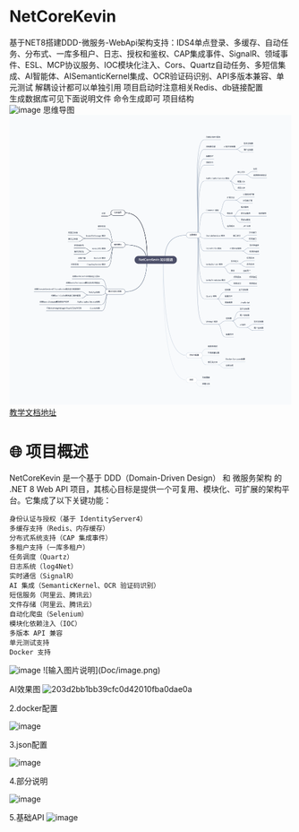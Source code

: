 # NetCoreKevin
基于NET8搭建DDD-微服务-WebApi架构支持：IDS4单点登录、多缓存、自动任务、分布式、一库多租户、日志、授权和鉴权、CAP集成事件、SignalR、领域事件、ESL、MCP协议服务、IOC模块化注入、Cors、Quartz自动任务、多短信集成、AI智能体、AISemanticKernel集成、OCR验证码识别、API多版本兼容、单元测试
解耦设计都可以单独引用 项目启动时注意相关Redis、db链接配置  
生成数据库可见下面说明文件 命令生成即可 
项目结构    
![image](https://github.com/user-attachments/assets/e0fe3e9f-18b0-4345-b9ac-3b728d3e780c)
思维导图
![输入图片说明](Doc/junkai-li-NetCoreKevin-mindmap.png)
[教学文档地址](https://opendeep.wiki/junkai-li/NetCoreKevin/mindmap)

# 🌐 项目概述
NetCoreKevin 是一个基于 DDD（Domain-Driven Design） 和 微服务架构 的 .NET 8 Web API 项目，其核心目标是提供一个可复用、模块化、可扩展的架构平台。它集成了以下关键功能：

    身份认证与授权（基于 IdentityServer4）
    多缓存支持（Redis、内存缓存）
    分布式系统支持（CAP 集成事件）
    多租户支持（一库多租户）
    任务调度（Quartz）
    日志系统（log4Net）
    实时通信（SignalR）
    AI 集成（SemanticKernel、OCR 验证码识别）
    短信服务（阿里云、腾讯云）
    文件存储（阿里云、腾讯云）
    自动化爬虫（Selenium）
    模块化依赖注入（IOC）
    多版本 API 兼容
    单元测试支持
    Docker 支持

<img width="563" height="832" alt="image" src="https://github.com/user-attachments/assets/79d71802-8e07-459d-b5e1-a98cb953b6f4" />
![输入图片说明](Doc/image.png)


 AI效果图
 ![203d2bb1bb39cfc0d42010fba0dae0a](https://github.com/user-attachments/assets/dc7c1e76-1714-47d0-b252-3c130546cf4b)

 2.docker配置  
 
![image](https://user-images.githubusercontent.com/57887866/233823710-e8ad6fe8-5eb8-4fda-b3e1-09c36e508ed0.png)  

 3.json配置  
 
![image](https://user-images.githubusercontent.com/57887866/233823842-2263ff1b-91ec-4f77-8ff3-dca129e01bd7.png)    

 4.部分说明  
 
![image](https://user-images.githubusercontent.com/57887866/233824730-55549181-057c-4298-8601-e9734bf99d0a.png)  
  
 5.基础API
 <img width="1920" height="911" alt="image" src="https://github.com/user-attachments/assets/9ac73e9a-1e3d-4d0c-add9-7e4b938e231e" />


